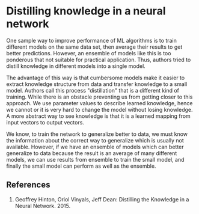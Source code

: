 # Distilling knowledge in a neural network

One sample way to improve performance of ML algorithms is to train different models on the same data set, then average their results to get better predictions. However, an ensemble of models like this is too ponderous that not suitable for practical application. Thus, authors tried to distill knowledge in different models into a single model.

The advantage of this way is that cumbersome models make it easier to extract knowledge structure from data and transfer knowledge to a small model. Authors call this process "distillation" that is a different kind of training. While there is an obstacle preventing us from getting closer to this approach. We use parameter values to describe learned knowledge, hence we cannot or it is very hard to change the model without losing knowledge. A more abstract way to see knowledge is that it is a learned mapping from input vectors to output vectors.

We know, to train the network to generalize better to data, we must know the information about the correct way to generalize which is usually not available. However, if we have an ensemble of models which can better generalize to data because the result is an average of many different models, we can use results from ensemble to train the small model, and finally the small model can perform as well as the ensemble.


## References
1. Geoffrey Hinton, Oriol Vinyals, Jeff Dean: Distilling the Knowledge in a Neural Network. 2015.